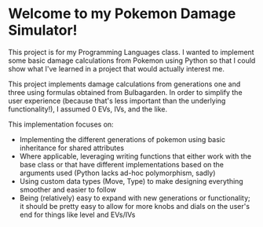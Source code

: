 # Welcome to my Pokemon Damage Simulator!

This project is for my Programming Languages class. I wanted to implement some basic damage calculations from Pokemon using Python so that I could show what I've learned in a project that would actually interest me. 

This project implements damage calculations from generations one and three using formulas obtained from Bulbagarden. In order to simplify the user experience (because that's less important than the underlying functionality!), I assumed 0 EVs, IVs, and the like. 

This implementation focuses on: 
- Implementing the different generations of pokemon using basic inheritance for shared attributes
- Where applicable, leveraging writing functions that either work with the base class or that have different implementations based on the arguments used (Python lacks ad-hoc polymorphism, sadly)
- Using custom data types (Move, Type) to make designing everything smoother and easier to follow
- Being (relatively) easy to expand with new generations or functionality; it should be pretty easy to allow for more knobs and dials on the user's end for things like level and EVs/IVs
